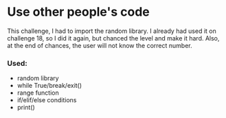 # Use other people's code

This challenge, I had to import the random library. I already had used it on challenge 18, so I did it again, but chanced the level and make it hard. Also, at the end of chances, the user will not know the correct number.

### Used:
- random library
- while True/break/exit()
- range function
- if/elif/else conditions
- print()
